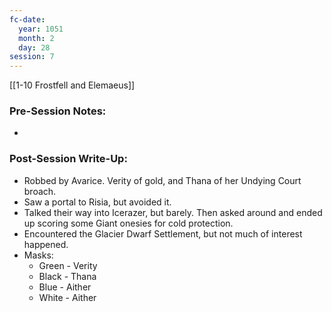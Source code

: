 ```yaml
---
fc-date:
  year: 1051
  month: 2
  day: 28
session: 7
---
```

[[1-10  Frostfell and Elemaeus]]

### Pre-Session Notes:
* 

### Post-Session Write-Up:

* Robbed by Avarice. Verity of gold, and Thana of her Undying Court broach. 
* Saw a portal to Risia, but avoided it.
* Talked their way into Icerazer, but barely. Then asked around and ended up scoring some Giant onesies for cold protection.
* Encountered the Glacier Dwarf Settlement, but not much of interest happened.
* Masks:
	* Green - Verity
	* Black - Thana
	* Blue - Aither
	* White - Aither
